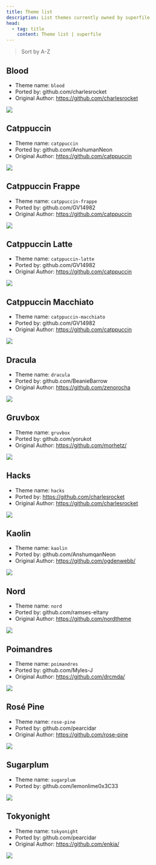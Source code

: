 ```yaml
---
title: Theme list
description: List themes currently owned by superfile
head:
  - tag: title
    content: Theme list | superfile
---
```


> Sort by A-Z

## Blood

- Theme name: `blood`
- Ported by: github.com/charlesrocket
- Original Author: https://github.com/charlesrocket

![](https://github.com/yorukot/superfile/blob/main/asset/theme/blood.png?raw=true)

## Catppuccin

- Theme name: `catppuccin`
- Ported by: github.com/AnshumanNeon
- Original Author: https://github.com/catppuccin

![](https://github.com/yorukot/superfile/blob/main/asset/theme/catppuccin.png?raw=true)

## Catppuccin Frappe

- Theme name: `catppuccin-frappe`
- Ported by: github.com/GV14982
- Original Author: https://github.com/catppuccin

![](https://github.com/yorukot/superfile/blob/main/asset/theme/catppuccin-frappe.png?raw=true)

## Catppuccin Latte

- Theme name: `catppuccin-latte`
- Ported by: github.com/GV14982
- Original Author: https://github.com/catppuccin

![](https://github.com/yorukot/superfile/blob/main/asset/theme/catppuccin-latte.png?raw=true)

## Catppuccin Macchiato

- Theme name: `catppuccin-macchiato`
- Ported by: github.com/GV14982
- Original Author: https://github.com/catppuccin

![](https://github.com/yorukot/superfile/blob/main/asset/theme/catppuccin-macchiato.png?raw=true)

## Dracula

- Theme name: `dracula`
- Ported by: github.com/BeanieBarrow
- Original Author: https://github.com/zenorocha

![](https://github.com/yorukot/superfile/blob/main/asset/theme/dracula.png?raw=true)

## Gruvbox

- Theme name: `gruvbox`
- Ported by: github.com/yorukot
- Original Author: https://github.com/morhetz/

![](https://github.com/yorukot/superfile/blob/main/asset/theme/gruvbox.png?raw=true)

## Hacks

- Theme name: `hacks`
- Ported by: https://github.com/charlesrocket
- Original Author: https://github.com/charlesrocket

![](https://github.com/yorukot/superfile/blob/main/asset/theme/hacks.png?raw=true)

## Kaolin

- Theme name: `kaolin`
- Ported by: github.com/AnshumqanNeon
- Original Author: https://github.com/ogdenwebb/

![](https://github.com/yorukot/superfile/blob/main/asset/theme/kaolin.png?raw=true)

## Nord

- Theme name: `nord`
- Ported by: github.com/ramses-eltany
- Original Author: https://github.com/nordtheme

![](https://github.com/yorukot/superfile/blob/main/asset/theme/nord.png?raw=true)

## Poimandres

- Theme name: `poimandres`
- Ported by: github.com/Myles-J
- Original Author: https://github.com/drcmda/

![](https://github.com/yorukot/superfile/blob/main/asset/theme/poimandres.png?raw=true)

## Rosé Pine

- Theme name: `rose-pine`
- Ported by: github.com/pearcidar
- Original Author: https://github.com/rose-pine

![](https://github.com/yorukot/superfile/blob/main/asset/theme/rose-pine.png?raw=true)

## Sugarplum
- Theme name: `sugarplum`
- Ported by: github.com/lemonlime0x3C33

![](https://github.com/yorukot/superfile/blob/main/asset/theme/sugarplum.png?raw=true)

## Tokyonight

- Theme name: `tokyonight`
- Ported by: github.com/pearcidar
- Original Author: https://github.com/enkia/

![](https://github.com/yorukot/superfile/blob/main/asset/theme/tokyonight.png?raw=true)
